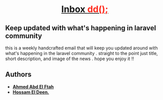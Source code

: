 <h1 align="center"><a href="https://inboxdd.com">Inbox <span style="color:#FF2D20;">dd();</span></a></h1>

## Keep updated with what's happening in laravel community

this is a weekly handcrafted email that will keep you updated around with what's happening in the laravel community . straight to the point just title, short description, and image of the news .
hope you enjoy it !!

## Authors

- **[Ahmed Abd El Ftah](https://twitter.com/Te7aHoudini)**
- **[Hossam El Deen.](https://www.facebook.com/hossameldeen.hawary)**
